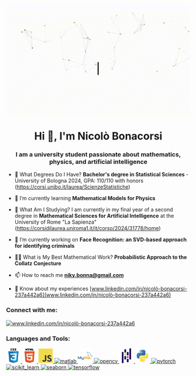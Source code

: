 <p align="center">
  <img src="gifmia.gif" alt="GitHub GIF" width="800" height="300">
</p>

<h1 align="center">Hi 👋, I'm Nicolò Bonacorsi</h1>
<h3 align="center">I am a university student passionate about mathematics, physics, and artificial intelligence</h3>

- 🤔 What Degrees Do I Have? **Bachelor's degree in Statistical Sciences** - University of Bologna 2024, GPA: 110/110 with honors (https://corsi.unibo.it/laurea/ScienzeStatistiche)

- 🌱 I’m currently learning **Mathematical Models for Physics**

- 🔢 What Am I Studying? I am currently in my final year of a second degree in **Mathematical Sciences for Artificial Intelligence** at the University of Rome "La Sapienza"(https://corsidilaurea.uniroma1.it/it/corso/2024/31778/home)

- 🔭 I’m currently working on **Face Recognition: an SVD-based approach for identifying criminals**

- 👨‍💻 What is My Best Mathematical Work? **Probabilistic Approach to the Collatz Conjecture**

- 📫 How to reach me **niky.bonna@gmail.com**

- 📄 Know about my experiences [www.linkedin.com/in/nicolò-bonacorsi-237a442a6](www.linkedin.com/in/nicolò-bonacorsi-237a442a6)

<h3 align="left">Connect with me:</h3>
<p align="left">
<a href="https://linkedin.com/in/www.linkedin.com/in/nicolò-bonacorsi-237a442a6" target="blank"><img align="center" src="https://raw.githubusercontent.com/rahuldkjain/github-profile-readme-generator/master/src/images/icons/Social/linked-in-alt.svg" alt="www.linkedin.com/in/nicolò-bonacorsi-237a442a6" height="30" width="40" /></a>
</p>

<h3 align="left">Languages and Tools:</h3>
<p align="left"> <a href="https://www.w3schools.com/css/" target="_blank" rel="noreferrer"> <img src="https://raw.githubusercontent.com/devicons/devicon/master/icons/css3/css3-original-wordmark.svg" alt="css3" width="40" height="40"/> </a> <a href="https://www.w3.org/html/" target="_blank" rel="noreferrer"> <img src="https://raw.githubusercontent.com/devicons/devicon/master/icons/html5/html5-original-wordmark.svg" alt="html5" width="40" height="40"/> </a> <a href="https://developer.mozilla.org/en-US/docs/Web/JavaScript" target="_blank" rel="noreferrer"> <img src="https://raw.githubusercontent.com/devicons/devicon/master/icons/javascript/javascript-original.svg" alt="javascript" width="40" height="40"/> </a> <a href="https://www.mathworks.com/" target="_blank" rel="noreferrer"> <img src="https://upload.wikimedia.org/wikipedia/commons/2/21/Matlab_Logo.png" alt="matlab" width="40" height="40"/> </a> <a href="https://www.mysql.com/" target="_blank" rel="noreferrer"> <img src="https://raw.githubusercontent.com/devicons/devicon/master/icons/mysql/mysql-original-wordmark.svg" alt="mysql" width="40" height="40"/> </a> <a href="https://opencv.org/" target="_blank" rel="noreferrer"> <img src="https://www.vectorlogo.zone/logos/opencv/opencv-icon.svg" alt="opencv" width="40" height="40"/> </a> <a href="https://pandas.pydata.org/" target="_blank" rel="noreferrer"> <img src="https://raw.githubusercontent.com/devicons/devicon/2ae2a900d2f041da66e950e4d48052658d850630/icons/pandas/pandas-original.svg" alt="pandas" width="40" height="40"/> </a> <a href="https://www.python.org" target="_blank" rel="noreferrer"> <img src="https://raw.githubusercontent.com/devicons/devicon/master/icons/python/python-original.svg" alt="python" width="40" height="40"/> </a> <a href="https://pytorch.org/" target="_blank" rel="noreferrer"> <img src="https://www.vectorlogo.zone/logos/pytorch/pytorch-icon.svg" alt="pytorch" width="40" height="40"/> </a> <a href="https://scikit-learn.org/" target="_blank" rel="noreferrer"> <img src="https://upload.wikimedia.org/wikipedia/commons/0/05/Scikit_learn_logo_small.svg" alt="scikit_learn" width="40" height="40"/> </a> <a href="https://seaborn.pydata.org/" target="_blank" rel="noreferrer"> <img src="https://seaborn.pydata.org/_images/logo-mark-lightbg.svg" alt="seaborn" width="40" height="40"/> </a> <a href="https://www.tensorflow.org" target="_blank" rel="noreferrer"> <img src="https://www.vectorlogo.zone/logos/tensorflow/tensorflow-icon.svg" alt="tensorflow" width="40" height="40"/> </a> </p>
